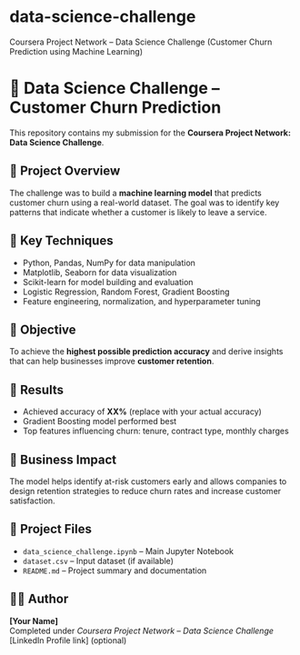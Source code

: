 # data-science-challenge
Coursera Project Network – Data Science Challenge (Customer Churn Prediction using Machine Learning)
# 🧠 Data Science Challenge – Customer Churn Prediction

This repository contains my submission for the **Coursera Project Network: Data Science Challenge**.

## 📘 Project Overview
The challenge was to build a **machine learning model** that predicts customer churn using a real-world dataset. The goal was to identify key patterns that indicate whether a customer is likely to leave a service.

## 🧩 Key Techniques
- Python, Pandas, NumPy for data manipulation  
- Matplotlib, Seaborn for data visualization  
- Scikit-learn for model building and evaluation  
- Logistic Regression, Random Forest, Gradient Boosting  
- Feature engineering, normalization, and hyperparameter tuning  

## 🎯 Objective
To achieve the **highest possible prediction accuracy** and derive insights that can help businesses improve **customer retention**.

## 🧮 Results
- Achieved accuracy of **XX%** (replace with your actual accuracy)  
- Gradient Boosting model performed best  
- Top features influencing churn: tenure, contract type, monthly charges  

## 🚀 Business Impact
The model helps identify at-risk customers early and allows companies to design retention strategies to reduce churn rates and increase customer satisfaction.

## 📂 Project Files
- `data_science_challenge.ipynb` – Main Jupyter Notebook  
- `dataset.csv` – Input dataset (if available)  
- `README.md` – Project summary and documentation  

## 👨‍💻 Author
**[Your Name]**  
Completed under *Coursera Project Network – Data Science Challenge*  
[LinkedIn Profile link] (optional)
